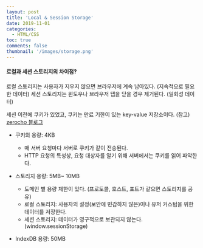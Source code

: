 ```yaml
---
layout: post
title: 'Local & Session Storage'
date: 2019-11-01
categories:
  - HTML/CSS
toc: true
comments: false
thumbnail: '/images/storage.png'
---
```


#### 로컬과 세션 스토리지의 차이점?

로컬 스토리지는 사용자가 지우지 않으면 브라우저에 계속 남아있다. (지속적으로 필요한 데이터)
세션 스토리지는 윈도우나 브라우저 탭을 닫을 경우 제거된다. (일회성 데이터)
<!-- more -->
세션 이전에 쿠키가 있었고, 쿠키는 만료 기한이 있는 key-value 저장소이다.
(참고) [zerocho 블로그][zerocho]

- 쿠키의 용량: 4KB

  - 매 서버 요청마다 서버로 쿠키가 같이 전송된다.
  - HTTP 요청의 특성상, 요청 대상자를 알기 위해 서버에서는 쿠키를 읽어 파악한다.

- 스토리지 용량: 5MB~ 10MB

  - 도메인 별 용량 제한이 있다. (프로토콜, 호스트, 포트가 같으면 스토리지를 공유)
  - 로컬 스토리지: 사용자의 설정(보안에 민감하지 않은)이나 유저 커스텀을 위한 데이터를 저장한다.
  - 세션 스토리지: 데이터가 영구적으로 보관되지 않는다. (window.sessionStorage)

- IndexDB 용량: 50MB

[zerocho]: https://www.zerocho.com/category/HTML&DOM/post/5918515b1ed39f00182d3048
